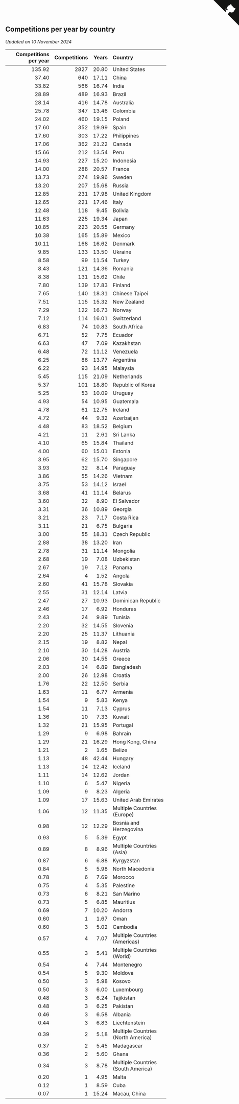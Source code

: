 ## Competitions per year by country

*Updated on 10 November 2024*

| Competitions per year | Competitions | Years | Country |
| ---: | ---: | ---: | :--- |
| 135.92 | 2827 | 20.80 | United States |
| 37.40 | 640 | 17.11 | China |
| 33.82 | 566 | 16.74 | India |
| 28.89 | 489 | 16.93 | Brazil |
| 28.14 | 416 | 14.78 | Australia |
| 25.78 | 347 | 13.46 | Colombia |
| 24.02 | 460 | 19.15 | Poland |
| 17.60 | 352 | 19.99 | Spain |
| 17.60 | 303 | 17.22 | Philippines |
| 17.06 | 362 | 21.22 | Canada |
| 15.66 | 212 | 13.54 | Peru |
| 14.93 | 227 | 15.20 | Indonesia |
| 14.00 | 288 | 20.57 | France |
| 13.73 | 274 | 19.96 | Sweden |
| 13.20 | 207 | 15.68 | Russia |
| 12.85 | 231 | 17.98 | United Kingdom |
| 12.65 | 221 | 17.46 | Italy |
| 12.48 | 118 | 9.45 | Bolivia |
| 11.63 | 225 | 19.34 | Japan |
| 10.85 | 223 | 20.55 | Germany |
| 10.38 | 165 | 15.89 | Mexico |
| 10.11 | 168 | 16.62 | Denmark |
| 9.85 | 133 | 13.50 | Ukraine |
| 8.58 | 99 | 11.54 | Turkey |
| 8.43 | 121 | 14.36 | Romania |
| 8.38 | 131 | 15.62 | Chile |
| 7.80 | 139 | 17.83 | Finland |
| 7.65 | 140 | 18.31 | Chinese Taipei |
| 7.51 | 115 | 15.32 | New Zealand |
| 7.29 | 122 | 16.73 | Norway |
| 7.12 | 114 | 16.01 | Switzerland |
| 6.83 | 74 | 10.83 | South Africa |
| 6.71 | 52 | 7.75 | Ecuador |
| 6.63 | 47 | 7.09 | Kazakhstan |
| 6.48 | 72 | 11.12 | Venezuela |
| 6.25 | 86 | 13.77 | Argentina |
| 6.22 | 93 | 14.95 | Malaysia |
| 5.45 | 115 | 21.09 | Netherlands |
| 5.37 | 101 | 18.80 | Republic of Korea |
| 5.25 | 53 | 10.09 | Uruguay |
| 4.93 | 54 | 10.95 | Guatemala |
| 4.78 | 61 | 12.75 | Ireland |
| 4.72 | 44 | 9.32 | Azerbaijan |
| 4.48 | 83 | 18.52 | Belgium |
| 4.21 | 11 | 2.61 | Sri Lanka |
| 4.10 | 65 | 15.84 | Thailand |
| 4.00 | 60 | 15.01 | Estonia |
| 3.95 | 62 | 15.70 | Singapore |
| 3.93 | 32 | 8.14 | Paraguay |
| 3.86 | 55 | 14.26 | Vietnam |
| 3.75 | 53 | 14.12 | Israel |
| 3.68 | 41 | 11.14 | Belarus |
| 3.60 | 32 | 8.90 | El Salvador |
| 3.31 | 36 | 10.89 | Georgia |
| 3.21 | 23 | 7.17 | Costa Rica |
| 3.11 | 21 | 6.75 | Bulgaria |
| 3.00 | 55 | 18.31 | Czech Republic |
| 2.88 | 38 | 13.20 | Iran |
| 2.78 | 31 | 11.14 | Mongolia |
| 2.68 | 19 | 7.08 | Uzbekistan |
| 2.67 | 19 | 7.12 | Panama |
| 2.64 | 4 | 1.52 | Angola |
| 2.60 | 41 | 15.78 | Slovakia |
| 2.55 | 31 | 12.14 | Latvia |
| 2.47 | 27 | 10.93 | Dominican Republic |
| 2.46 | 17 | 6.92 | Honduras |
| 2.43 | 24 | 9.89 | Tunisia |
| 2.20 | 32 | 14.55 | Slovenia |
| 2.20 | 25 | 11.37 | Lithuania |
| 2.15 | 19 | 8.82 | Nepal |
| 2.10 | 30 | 14.28 | Austria |
| 2.06 | 30 | 14.55 | Greece |
| 2.03 | 14 | 6.89 | Bangladesh |
| 2.00 | 26 | 12.98 | Croatia |
| 1.76 | 22 | 12.50 | Serbia |
| 1.63 | 11 | 6.77 | Armenia |
| 1.54 | 9 | 5.83 | Kenya |
| 1.54 | 11 | 7.13 | Cyprus |
| 1.36 | 10 | 7.33 | Kuwait |
| 1.32 | 21 | 15.95 | Portugal |
| 1.29 | 9 | 6.98 | Bahrain |
| 1.29 | 21 | 16.29 | Hong Kong, China |
| 1.21 | 2 | 1.65 | Belize |
| 1.13 | 48 | 42.44 | Hungary |
| 1.13 | 14 | 12.42 | Iceland |
| 1.11 | 14 | 12.62 | Jordan |
| 1.10 | 6 | 5.47 | Nigeria |
| 1.09 | 9 | 8.23 | Algeria |
| 1.09 | 17 | 15.63 | United Arab Emirates |
| 1.06 | 12 | 11.35 | Multiple Countries (Europe) |
| 0.98 | 12 | 12.29 | Bosnia and Herzegovina |
| 0.93 | 5 | 5.39 | Egypt |
| 0.89 | 8 | 8.96 | Multiple Countries (Asia) |
| 0.87 | 6 | 6.88 | Kyrgyzstan |
| 0.84 | 5 | 5.98 | North Macedonia |
| 0.78 | 6 | 7.69 | Morocco |
| 0.75 | 4 | 5.35 | Palestine |
| 0.73 | 6 | 8.21 | San Marino |
| 0.73 | 5 | 6.85 | Mauritius |
| 0.69 | 7 | 10.20 | Andorra |
| 0.60 | 1 | 1.67 | Oman |
| 0.60 | 3 | 5.02 | Cambodia |
| 0.57 | 4 | 7.07 | Multiple Countries (Americas) |
| 0.55 | 3 | 5.41 | Multiple Countries (World) |
| 0.54 | 4 | 7.44 | Montenegro |
| 0.54 | 5 | 9.30 | Moldova |
| 0.50 | 3 | 5.98 | Kosovo |
| 0.50 | 3 | 6.00 | Luxembourg |
| 0.48 | 3 | 6.24 | Tajikistan |
| 0.48 | 3 | 6.25 | Pakistan |
| 0.46 | 3 | 6.58 | Albania |
| 0.44 | 3 | 6.83 | Liechtenstein |
| 0.39 | 2 | 5.18 | Multiple Countries (North America) |
| 0.37 | 2 | 5.45 | Madagascar |
| 0.36 | 2 | 5.60 | Ghana |
| 0.34 | 3 | 8.78 | Multiple Countries (South America) |
| 0.20 | 1 | 4.95 | Malta |
| 0.12 | 1 | 8.59 | Cuba |
| 0.07 | 1 | 15.24 | Macau, China |


<a href="https://github.com/jonatanklosko/wca_statistics" class="github-corner" aria-label="View source on Github"><svg width="80" height="80" viewBox="0 0 250 250" style="fill:#151513; color:#fff; position: absolute; top: 0; border: 0; right: 0;" aria-hidden="true"><path d="M0,0 L115,115 L130,115 L142,142 L250,250 L250,0 Z"></path><path d="M128.3,109.0 C113.8,99.7 119.0,89.6 119.0,89.6 C122.0,82.7 120.5,78.6 120.5,78.6 C119.2,72.0 123.4,76.3 123.4,76.3 C127.3,80.9 125.5,87.3 125.5,87.3 C122.9,97.6 130.6,101.9 134.4,103.2" fill="currentColor" style="transform-origin: 130px 106px;" class="octo-arm"></path><path d="M115.0,115.0 C114.9,115.1 118.7,116.5 119.8,115.4 L133.7,101.6 C136.9,99.2 139.9,98.4 142.2,98.6 C133.8,88.0 127.5,74.4 143.8,58.0 C148.5,53.4 154.0,51.2 159.7,51.0 C160.3,49.4 163.2,43.6 171.4,40.1 C171.4,40.1 176.1,42.5 178.8,56.2 C183.1,58.6 187.2,61.8 190.9,65.4 C194.5,69.0 197.7,73.2 200.1,77.6 C213.8,80.2 216.3,84.9 216.3,84.9 C212.7,93.1 206.9,96.0 205.4,96.6 C205.1,102.4 203.0,107.8 198.3,112.5 C181.9,128.9 168.3,122.5 157.7,114.1 C157.9,116.9 156.7,120.9 152.7,124.9 L141.0,136.5 C139.8,137.7 141.6,141.9 141.8,141.8 Z" fill="currentColor" class="octo-body"></path></svg></a><style>.github-corner:hover .octo-arm{animation:octocat-wave 560ms ease-in-out}@keyframes octocat-wave{0%,100%{transform:rotate(0)}20%,60%{transform:rotate(-25deg)}40%,80%{transform:rotate(10deg)}}@media (max-width:500px){.github-corner:hover .octo-arm{animation:none}.github-corner .octo-arm{animation:octocat-wave 560ms ease-in-out}}</style>
